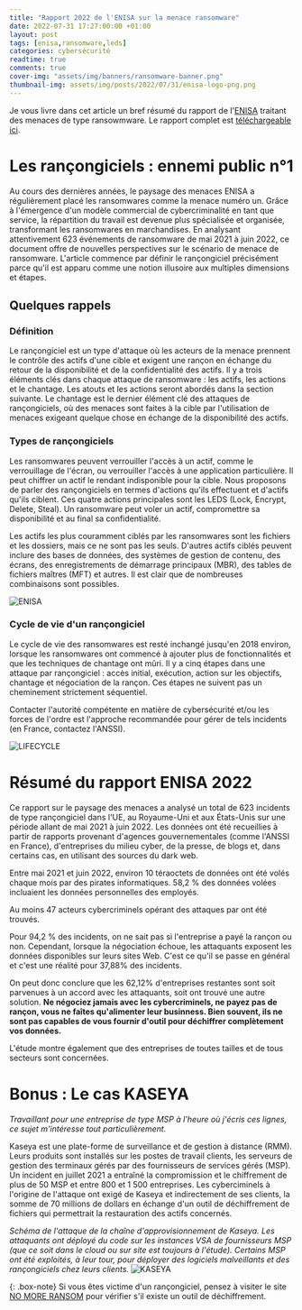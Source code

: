 ```yaml
---
title: "Rapport 2022 de l'ENISA sur la menace ransomware"
date: 2022-07-31 17:27:00:00 +01:00
layout: post
tags: [enisa,ransomware,leds]
categories: cybersécurité
readtime: true
comments: true
cover-img: "assets/img/banners/ransomware-banner.png"
thumbnail-img: assets/img/posts/2022/07/31/enisa-logo-png.png
---
```


Je vous livre dans cet article un bref résumé du rapport de l'[ENISA](https://www.enisa.europa.eu/) traitant des menaces de type ransowmware. Le rapport complet est [téléchargeable ici](https://www.enisa.europa.eu/publications/enisa-threat-landscape-for-ransomware-attacks/@@download/fullReport).

# Les rançongiciels : ennemi public n°1
Au cours des dernières années, le paysage des menaces ENISA a régulièrement placé les ransomwares comme la menace numéro un. Grâce à l'émergence d'un modèle commercial de cybercriminalité en tant que service, la répartition du travail est devenue plus spécialisée et organisée, transformant les ransomwares en marchandises. En analysant attentivement 623 événements de ransomware de mai 2021 à juin 2022, ce document offre de nouvelles perspectives sur le scénario de menace de ransomware. L'article commence par définir le rançongiciel précisément parce qu'il est apparu comme une notion illusoire aux multiples dimensions et étapes.

## Quelques rappels

### Définition

Le rançongiciel est un type d'attaque où les acteurs de la menace prennent le contrôle des actifs d'une cible et exigent une rançon en échange du retour de la disponibilité et de la confidentialité des actifs. Il y a trois éléments clés dans chaque attaque de ransomware : les actifs, les actions et le chantage. Les atouts et les actions seront abordés dans la section suivante. Le chantage est le dernier élément clé des attaques de rançongiciels, où des menaces sont faites à la cible par l'utilisation de menaces exigeant quelque chose en échange de la disponibilité des actifs.

### Types de rançongiciels

Les ransomwares peuvent verrouiller l'accès à un actif, comme le verrouillage de l'écran, ou verrouiller l'accès à une application particulière. Il peut chiffrer un actif le rendant indisponible pour la cible. Nous proposons de parler des rançongiciels en termes d'actions qu'ils effectuent et d'actifs qu'ils ciblent. Ces quatre actions principales sont les LEDS (Lock, Encrypt, Delete, Steal). Un ransomware peut voler un actif, compromettre sa disponibilité et au final sa confidentialité.

Les actifs les plus couramment ciblés par les ransomwares sont les fichiers et les dossiers, mais ce ne sont pas les seuls. D'autres actifs ciblés peuvent inclure des bases de données, des systèmes de gestion de contenu, des écrans, des enregistrements de démarrage principaux (MBR), des tables de fichiers maîtres (MFT) et autres. Il est clair que de nombreuses combinaisons sont possibles.

![ENISA](/assets/img/posts/2022/07/31/enisa-ransomware-capabilities.png)

### Cycle de vie d'un rançongiciel

Le cycle de vie des ransomwares est resté inchangé jusqu'en 2018 environ, lorsque les ransomwares ont commencé à ajouter plus de fonctionnalités et que les techniques de chantage ont mûri. 
Il y a cinq étapes dans une attaque par rançongiciel : accès initial, exécution, action sur les objectifs, chantage et négociation de la rançon. Ces étapes ne suivent pas un cheminement strictement séquentiel. 

Contacter l'autorité compétente en matière de cybersécurité et/ou les forces de l'ordre est l'approche recommandée pour gérer de tels incidents (en France, contactez l'ANSSI). 

![LIFECYCLE](/assets/img/posts/2022/07/31/enisa-ransomware-lifecycle.png)

# Résumé du rapport ENISA 2022

Ce rapport sur le paysage des menaces a analysé un total de 623 incidents de type rançongiciel dans l'UE, au Royaume-Uni et aux États-Unis sur une période allant de mai 2021 à juin 2022. Les données ont été recueillies à partir de rapports provenant d'agences gouvernementales (comme l'ANSSI en France), d'entreprises du milieu cyber, de la presse, de blogs et, dans certains cas, en utilisant des sources du dark web.

Entre mai 2021 et juin 2022, environ 10 téraoctets de données ont été volés chaque mois par des pirates informatiques. 58,2 % des données volées incluaient les données personnelles des employés.

Au moins 47 acteurs cybercriminels opérant des attaques par ont été trouvés.

Pour 94,2 % des incidents, on ne sait pas si l'entreprise a payé la rançon ou non. Cependant, lorsque la négociation échoue, les attaquants exposent les données disponibles sur leurs sites Web. C'est ce qu'il se passe en général et c'est une réalité pour 37,88% des incidents.

On peut donc conclure que les 62,12% d'entreprises restantes sont soit parvenues à un accord avec les attaquants, soit ont trouvé une autre solution. **Ne négociez jamais avec les cybercriminels, ne payez pas de rançon, vous ne faîtes qu'alimenter leur businness. Bien souvent, ils ne sont pas capables de vous fournir d'outil pour déchiffrer complètement vos données.**

L'étude montre également que des entreprises de toutes tailles et de tous secteurs sont concernées.

# Bonus : Le cas KASEYA

*Travaillant pour une entreprise de type MSP à l'heure où j'écris ces lignes, ce sujet m'intéresse tout particulièrement.*

Kaseya est une plate-forme de surveillance et de gestion à distance (RMM). Leurs produits sont installés sur les postes de travail clients, les serveurs de gestion des terminaux gérés par des fournisseurs de services gérés (MSP). Un incident en juillet 2021 a entraîné la compromission et le chiffrement de plus de 50 MSP et entre 800 et 1 500 entreprises. Les cyberciminels à l'origine de l'attaque ont exigé de Kaseya et indirectement de ses clients, la somme de 70 millions de dollars en échange d'un outil de déchiffrement de fichiers qui permettrait la restauration des actifs concernés.

_Schéma de l'attaque de la chaîne d'approvisionnement de Kaseya. Les attaquants ont déployé du code sur les instances VSA de fournisseurs MSP (que ce soit dans le cloud ou sur site est toujours à l'étude).
Certains MSP ont été exploités, à leur tour, pour déployer des logiciels malveillants et des rançongiciels chez leurs clients._
![KASEYA](/assets/img/posts/2022/07/31/kaseya-schema.png)

{: .box-note} Si vous êtes victime d'un rançongiciel, pensez à visiter le site [NO MORE RANSOM](https://www.nomoreransom.org/) pour vérifier s'il existe un outil de déchiffrement.
